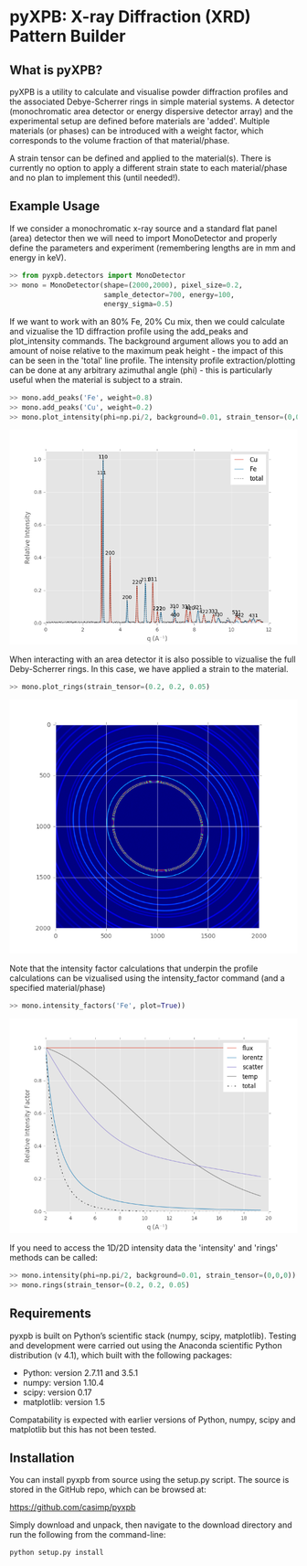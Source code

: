 pyXPB: X-ray Diffraction (XRD) Pattern Builder
==============================================

What is pyXPB?
--------------

pyXPB is a utility to calculate and visualise powder diffraction profiles and the associated Debye-Scherrer rings in simple material systems. A detector (monochromatic area detector or energy dispersive detector array) and the experimental setup are defined before materials are 'added'. Multiple materials (or phases) can be introduced with a weight factor, which corresponds to the volume fraction of that material/phase.

A strain tensor can be defined and applied to the material(s). There is currently no option to apply a different strain state to each material/phase and no plan to implement this (until needed!).


Example Usage
-------------

If we consider a monochromatic x-ray source and a standard flat panel (area) detector then we will need to import MonoDetector and properly define the parameters and experiment (remembering lengths are in mm and energy in keV).

```python
>> from pyxpb.detectors import MonoDetector
>> mono = MonoDetector(shape=(2000,2000), pixel_size=0.2, 
                       sample_detector=700, energy=100, 
                       energy_sigma=0.5)
```

If we want to work with an 80% Fe, 20% Cu mix, then we could calculate and vizualise the 1D diffraction profile using the add_peaks and plot_intensity commands. The background argument allows you to add an amount of noise relative to the maximum peak height - the impact of this can be seen in the 'total' line profile. The intensity profile extraction/plotting can be done at any arbitrary azimuthal angle (phi) - this is particularly useful when the material is subject to a strain.

```python
>> mono.add_peaks('Fe', weight=0.8)
>> mono.add_peaks('Cu', weight=0.2)
>> mono.plot_intensity(phi=np.pi/2, background=0.01, strain_tensor=(0,0,0))
```
![ScreenShot](pyxpb/data/peaks.png)

When interacting with an area detector it is also possible to vizualise the full Deby-Scherrer rings. In this case, we have applied a strain to the material.
```python
>> mono.plot_rings(strain_tensor=(0.2, 0.2, 0.05)
```
![ScreenShot](pyxpb/data/rings.png)

Note that the intensity factor calculations that underpin the profile calculations can be vizualised using the intensity_factor command (and a specified material/phase)

```python
>> mono.intensity_factors('Fe', plot=True))
```
![ScreenShot](pyxpb/data/intensity_factors.png)

If you need to access the 1D/2D intensity data the 'intensity' and 'rings' methods can be called:

```python
>> mono.intensity(phi=np.pi/2, background=0.01, strain_tensor=(0,0,0))
>> mono.rings(strain_tensor=(0.2, 0.2, 0.05)
```


Requirements
------------

pyxpb is built on Python’s scientific stack (numpy, scipy, matplotlib). Testing and development were carried out using the Anaconda scientific Python distribution (v 4.1), which built with the following packages:

-	Python: version 2.7.11 and 3.5.1
-	numpy: version 1.10.4
-	scipy: version 0.17
-	matplotlib: version 1.5

Compatability is expected with earlier versions of Python, numpy, scipy and matplotlib but this has not been tested.

Installation
------------

You can install pyxpb from source using the setup.py script. The source is stored in the GitHub repo, which can be browsed at:

https://github.com/casimp/pyxpb

Simply download and unpack, then navigate to the download directory and run the following from the command-line:

```
python setup.py install
```

